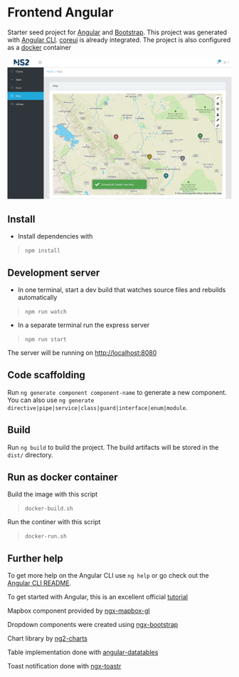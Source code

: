 # Frontend Angular

Starter seed project for [Angular](https://angular.io/) and [Bootstrap](https://getbootstrap.com/).  This project was generated with [Angular CLI](https://github.com/angular/angular-cli). [coreui](https://coreui.io/docs/getting-started/introduction/) is already integrated.  The project is also configured as a [docker](https://docs.docker.com/install/) container

 ![screenshot.png](screenshot.png)

## Install

* Install dependencies with 
>`npm install`

## Development server

* In one terminal, start a dev build that watches source files and rebuilds automatically

> `npm run watch`

* In a separate terminal run the express server

>`npm run start`

The server will be running on [http://localhost:8080](http://localhost:8080)

## Code scaffolding

Run `ng generate component component-name` to generate a new component. You can also use `ng generate directive|pipe|service|class|guard|interface|enum|module`.

## Build

Run `ng build` to build the project. The build artifacts will be stored in the `dist/` directory.

## Run as docker container

Build the image with this script

> `docker-build.sh`

Run the continer with this script

> `docker-run.sh`  

## Further help

To get more help on the Angular CLI use `ng help` or go check out the [Angular CLI README](https://github.com/angular/angular-cli/blob/master/README.md).

To get started with Angular, this is an excellent official [tutorial](https://angular.io/tutorial)

Mapbox component provided by [ngx-mapbox-gl](https://github.com/Wykks/ngx-mapbox-gl)

Dropdown components were created using [ngx-bootstrap](https://github.com/valor-software/ngx-bootstrap)

Chart library by [ng2-charts](https://valor-software.com/ng2-charts/)

Table implementation done with [angular-datatables](https://l-lin.github.io/angular-datatables/#/welcome)

Toast notification done with [ngx-toastr](https://scttcper.github.io/ngx-toastr/)
